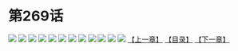 # 第269话
![](https://mao.mhtupian.com/uploads/img/7563/327117/001.jpg)
![](https://mao.mhtupian.com/uploads/img/7563/327117/002.jpg)
![](https://mao.mhtupian.com/uploads/img/7563/327117/003.jpg)
![](https://mao.mhtupian.com/uploads/img/7563/327117/004.jpg)
![](https://mao.mhtupian.com/uploads/img/7563/327117/005.jpg)
![](https://mao.mhtupian.com/uploads/img/7563/327117/006.jpg)
![](https://mao.mhtupian.com/uploads/img/7563/327117/007.jpg)
![](https://mao.mhtupian.com/uploads/img/7563/327117/008.jpg)
![](https://mao.mhtupian.com/uploads/img/7563/327117/009.jpg)
![](https://mao.mhtupian.com/uploads/img/7563/327117/010.jpg)
![](https://mao.mhtupian.com/uploads/img/7563/327117/011.jpg)
![](https://mao.mhtupian.com/uploads/img/7563/327117/012.jpg)
[【上一章】](./13.md)
[【目录】](./READMD.md)
[【下一章】](./15.md)

